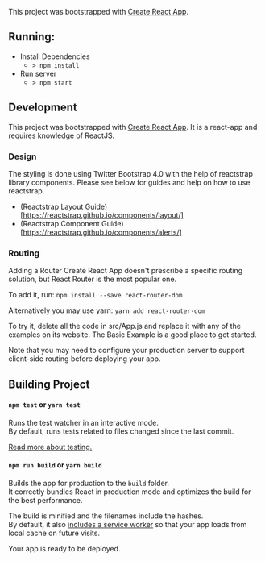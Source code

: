 This project was bootstrapped with [Create React App](https://github.com/facebookincubator/create-react-app).

## Running:
* Install Dependencies
  - `> npm install`
* Run server
  - `> npm start`

## Development
This project was bootstrapped with [Create React App](https://github.com/facebookincubator/create-react-app).
It is a react-app and requires knowledge of ReactJS.

### Design
The styling is done using Twitter Bootstrap 4.0 with the help of reactstrap library components. Please see
below for guides and help on how to use reactstrap.

* (Reactstrap Layout Guide)[https://reactstrap.github.io/components/layout/]
* (Reactstrap Component Guide)[https://reactstrap.github.io/components/alerts/]

### Routing
Adding a Router
Create React App doesn't prescribe a specific routing solution, but React Router is the most popular one.

To add it, run:
`npm install --save react-router-dom`

Alternatively you may use yarn:
`yarn add react-router-dom`

To try it, delete all the code in src/App.js and replace it with any of the examples on its website. The Basic Example is a good place to get started.

Note that you may need to configure your production server to support client-side routing before deploying your app.

## Building Project
#### `npm test` or `yarn test`

Runs the test watcher in an interactive mode.<br>
By default, runs tests related to files changed since the last commit.

[Read more about testing.](https://github.com/facebook/create-react-app/blob/master/packages/react-scripts/template/README.md#running-tests)

#### `npm run build` or `yarn build`

Builds the app for production to the `build` folder.<br>
It correctly bundles React in production mode and optimizes the build for the best performance.

The build is minified and the filenames include the hashes.<br>
By default, it also [includes a service worker](https://github.com/facebook/create-react-app/blob/master/packages/react-scripts/template/README.md#making-a-progressive-web-app) so that your app loads from local cache on future visits.

Your app is ready to be deployed.
